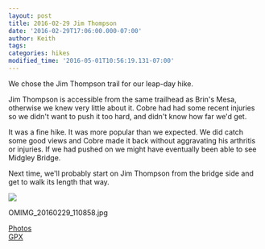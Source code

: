 ```yaml
---
layout: post
title: 2016-02-29 Jim Thompson
date: '2016-02-29T17:06:00.000-07:00'
author: Keith
tags: 
categories: hikes
modified_time: '2016-05-01T10:56:19.131-07:00'
---
```


We chose the Jim Thompson trail for our leap-day hike.

Jim Thompson is accessible from the same trailhead as Brin's Mesa, otherwise we knew
very little about it. Cobre had had some recent injuries so we didn't
want to push it too hard, and didn't know how far we'd get.  
  
It was a fine hike. It was more popular than we expected. We did catch
some good views and Cobre made it back without aggravating his arthritis
or injuries. If we had pushed on we might have eventually been able to
see Midgley Bridge.  
  
Next time, we'll probably start on Jim Thompson from the bridge side and
get to walk its length that way.

[![](
https://lh3.googleusercontent.com/pw/ACtC-3eNjYOr6R3JmkcVHWcTB6d4nrWpq18zEzreO-2bEZtdaQ2jKj7IKEJSC5TByFWmaLPyXWQGi4zTswcWCCs7sG0AgsMYke4LJUwmvObtGpTvSjSINofKC_7m18af8T-IwjZFaXcyWghTCEaO5pTfwLEJrw=w800-no-tmp.jpg
)](
https://lh3.googleusercontent.com/pw/ACtC-3eNjYOr6R3JmkcVHWcTB6d4nrWpq18zEzreO-2bEZtdaQ2jKj7IKEJSC5TByFWmaLPyXWQGi4zTswcWCCs7sG0AgsMYke4LJUwmvObtGpTvSjSINofKC_7m18af8T-IwjZFaXcyWghTCEaO5pTfwLEJrw=w0-no-tmp.jpg
)

OMIMG_20160229_110858.jpg
  
[Photos](https://goo.gl/photos/NbC4jQxbJvYQprWp6)  
[GPX](https://drive.google.com/file/d/0B05YxhE9Av-PYXVMOVpxRFZlRnc/view?usp=sharing)
